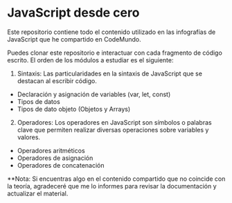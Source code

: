 # JavaScript desde cero

Este repositorio contiene todo el contenido utilizado en las infografías de JavaScript que he compartido en CodeMundo.

Puedes clonar este repositorio e interactuar con cada fragmento de código escrito. El orden de los módulos a estudiar es el siguiente:

1. Sintaxis: Las particularidades en la sintaxis de JavaScript que se destacan al escribir código.

- Declaración y asignación de variables (var, let, const)
- Tipos de datos
- Tipos de dato objeto (Objetos y Arrays)
    
2. Operadores: Los operadores en JavaScript son símbolos o palabras clave que permiten realizar diversas operaciones sobre variables y valores.

- Operadores aritméticos
- Operadores de asignación
- Operadores de concatenación

**Nota: Si encuentras algo en el contenido compartido que no coincide con la teoría, agradeceré que me lo informes para revisar la documentación y actualizar el material.